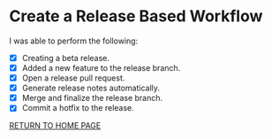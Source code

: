 # Create a Release Based Workflow

I was able to perform the following:
- [X] Creating a beta release.
- [X] Added a new feature to the release branch.
- [X] Open a release pull request.
- [X] Generate release notes automatically.
- [X] Merge and finalize the release branch.
- [X] Commit a hotfix to the release.

[RETURN TO HOME PAGE](https://github.com/ajmasong/Training/blob/main/GitHub/README.md)
